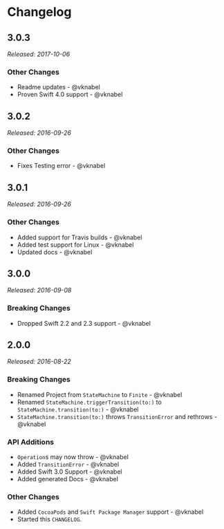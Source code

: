 # Changelog

## 3.0.3

*Released: 2017-10-06*

### Other Changes

- Readme updates - @vknabel
- Proven Swift 4.0 support - @vknabel

## 3.0.2

*Released: 2016-09-26*

### Other Changes

- Fixes Testing error - @vknabel

## 3.0.1

*Released: 2016-09-26*

### Other Changes

- Added support for Travis builds - @vknabel
- Added test support for Linux - @vknabel
- Updated docs - @vknabel

## 3.0.0

*Released: 2016-09-08*

### Breaking Changes

- Dropped Swift 2.2 and 2.3 support - @vknabel

## 2.0.0
*Released: 2016-08-22*

### Breaking Changes

- Renamed Project from `StateMachine` to `Finite` - @vknabel
- Renamed `StateMachine.triggerTransition(to:)` to `StateMachine.transition(to:)` - @vknabel
- `StateMachine.transition(to:)` throws `TransitionError` and rethrows - @vknabel

### API Additions

- `Operation`s may now throw - @vknabel
- Added `TransitionError`  - @vknabel
- Added Swift 3.0 Support - @vknabel
- Added generated Docs - @vknabel

### Other Changes

- Added `CocoaPods` and `Swift Package Manager` support - @vknabel
- Started this `CHANGELOG`.

